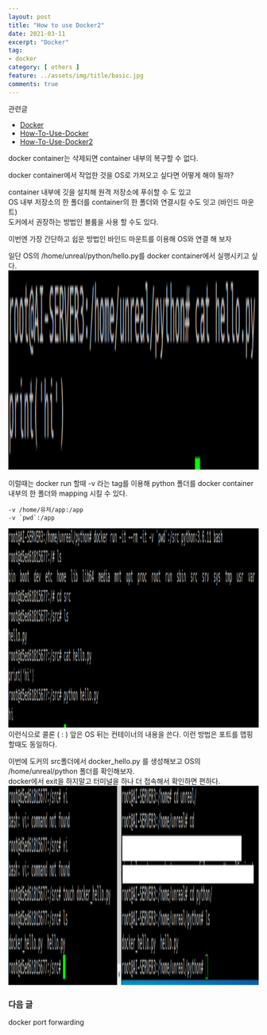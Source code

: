 ```yaml
---
layout: post
title: "How to use Docker2"
date: 2021-03-11
excerpt: "Docker"
tag:
- docker
category: [ others ]
feature: ../assets/img/title/basic.jpg
comments: true
---
```



관련글
- [Docker](https://shsongs.github.io/Docker/)  
- [How-To-Use-Docker](https://shsongs.github.io/How-To-Use-Docker/)  
- [How-To-Use-Docker2](https://shsongs.github.io/How-To-Use_Docker2/)  


docker container는 삭제되면 container 내부의 복구할 수 없다.  


docker container에서 작업한 것을 OS로 가져오고 싶다면 어떻게 해야 될까?  
 
container 내부에 깃을 설치해 원격 저장소에 푸쉬할 수 도 있고   
OS 내부 저장소의 한 폴더를 container의 한 폴더와 연결시킬 수도 잇고 (바인드 마운트)  
도커에서 권장하는 방법인 볼륨을 사용 할 수도 있다.  

이번엔 가장 간단하고 쉽운 방법인 바인드 마운트를 이용해 OS와 연결 해 보자  


일단 OS의 /home/unreal/python/hello.py를 docker container에서 실행시키고 싶다.  
<img src="/Images/Other/Docker2/00.png" height="400">  

이럴때는 docker run 할때 -v 라는 tag를 이용해 python 폴더를 docker container 내부의 한 폴더와 mapping 시킬 수 있다.   

```
-v /home/유저/app:/app  
-v `pwd`:/app    
```
<img src="/Images/Other/Docker2/02.png" height="400">  
이런식으로 콜론 ( : ) 앞은 OS 뒤는 컨테이너의 내용을 쓴다. 이런 방법은 포트를 맵핑할때도 동일하다.  


이번에 도커의 src폴더에서 docker_hello.py 를 생성해보고 OS의 /home/unreal/python 폴더를 확인해보자.  
docker에서 exit을 하지말고 터미널을 하나 더 접속해서 확인하면 편하다.  
<img src="/Images/Other/Docker2/03.png" height="400">  


### 다음 글

docker port forwarding  